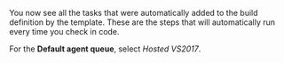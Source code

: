 You now see all the tasks that were automatically added to the build definition by the template. These are the steps that will automatically run every time you check in code.

For the **Default agent queue**, select _Hosted VS2017_.
